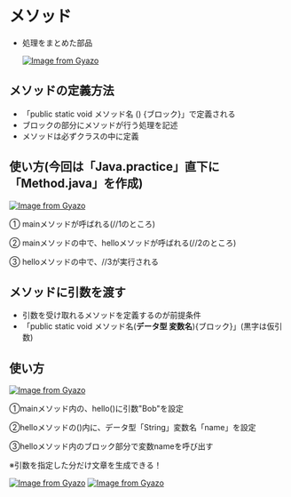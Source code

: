 # メソッド
- 処理をまとめた部品

  [![Image from Gyazo](https://i.gyazo.com/fc900d222ab42f4a98bd7278042f264c.png)](https://gyazo.com/fc900d222ab42f4a98bd7278042f264c)

## メソッドの定義方法
- 「public static void メソッド名 () {ブロック}」で定義される
- ブロックの部分にメソッドが行う処理を記述
- メソッドは必ずクラスの中に定義

## 使い方(今回は「Java.practice」直下に「Method.java」を作成)
  [![Image from Gyazo](https://i.gyazo.com/fc0b6986aaf61d13fbeadb634656fe11.png)](https://gyazo.com/fc0b6986aaf61d13fbeadb634656fe11)

  ① mainメソッドが呼ばれる(//1のところ)

  ② mainメソッドの中で、helloメソッドが呼ばれる(//2のところ)

  ③ helloメソッドの中で、//3が実行される

## メソッドに引数を渡す
- 引数を受け取れるメソッドを定義するのが前提条件
- 「public static void メソッド名(**データ型 変数名**){ブロック}」(黒字は仮引数)

## 使い方
  [![Image from Gyazo](https://i.gyazo.com/1305e0d2f8b4205be95314d830abb60b.png)](https://gyazo.com/1305e0d2f8b4205be95314d830abb60b)

  ①mainメソッド内の、hello()に引数"Bob"を設定
  
  ②helloメソッドの()内に、データ型「String」変数名「name」を設定

  ③helloメソッド内のブロック部分で変数nameを呼び出す

  ※引数を指定した分だけ文章を生成できる！　
  
  [![Image from Gyazo](https://i.gyazo.com/78c54031b92e1645a17b74f9071b59ef.png)](https://gyazo.com/78c54031b92e1645a17b74f9071b59ef) [![Image from Gyazo](https://i.gyazo.com/5b0d65feef8a2440f1dd8e7fe9a2a22b.png)](https://gyazo.com/5b0d65feef8a2440f1dd8e7fe9a2a22b)
